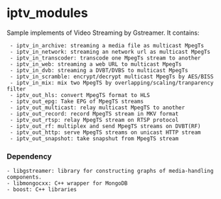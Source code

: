 # iptv_modules
Sample implements of Video Streaming by Gstreamer. It contains:

     - iptv_in_archive: streaming a media file as multicast MpegTs     
     - iptv_in_network: streaming an network url as multicast MpegTs     
     - iptv_in_transcoder: transcode one MpegTs stream to another 
     - iptv_in_web: streaming a web URL to multicast MpegTs         
     - iptv_in_dvb: streaming a DVBT/DVBS to multicast MpegTs          
     - iptv_in_scramble: encrypt/decrypt multicast MpegTs by AES/BISS  
     - iptv_in_mix: mix two MpegTS by overlapping/scaling/tranparency filter          
     - iptv_out_hls: convert MpegTS format to HLS        
     - iptv_out_epg: Take EPG of MpegTS streams        
     - iptv_out_multicast: relay multicast MpegTS to another  
     - iptv_out_record: record MpegTS stream in MKV format   
     - iptv_out_rtsp: relay MpegTS stream on RTSP protocol    
     - iptv_out_rf: multiplex and send MpegTS streams on DVBT(RF)         
     - iptv_out_http: serve MpegTS streams on unicast HTTP stream    
     - iptv_out_snapshot: take snapshut from MpegTS stream   


### Dependency 
    - libgstreamer: library for constructing graphs of media-handling components.
    - libmongocxx: C++ wrapper for MongoDB
    - boost: C++ libraries
